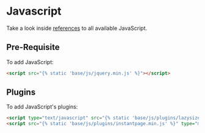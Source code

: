 # Javascript
Take a look inside [references][references] to all available JavaScript.  

## Pre-Requisite
To add JavaScript:
```html
<script src="{% static 'base/js/jquery.min.js' %}"></script>
```

## Plugins
To add JavaScript's plugins:
```html
<script type="text/javascript" src="{% static 'base/js/plugins/lazysizes.min.js' %}" async></script>
<script src="{% static 'base/js/plugins/instantpage.min.js' %}" type="module" defer></script>
```

[references]: ../references/javascript.md

